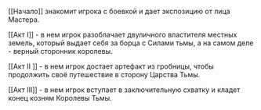 [[Начало]] знакомит игрока с боевкой и дает экспозицию от лица Мастера.

[[Акт I]] - в нем игрок  разоблачает двуличного властителя местных земель, который выдает себя за борца с Силами тьмы, а на самом деле - верный сторонник королевы.

[[Акт II ]] - в нем игрок достает артефакт из гробницы, чтобы продолжить своё путешествие в сторону Царства Тьмы.

[[Акт III]] - в нем игрок вступает в заключительную схватку и кладет конец козням Королевы Тьмы.




